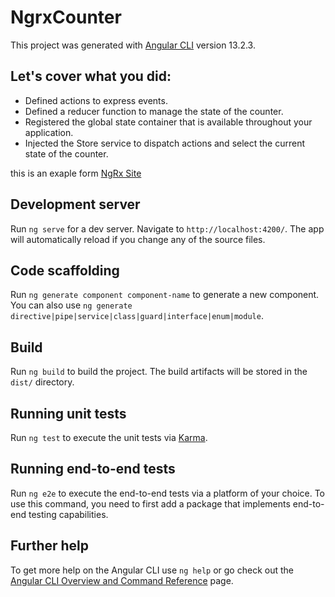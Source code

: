 # NgrxCounter

This project was generated with [Angular CLI](https://github.com/angular/angular-cli) version 13.2.3.

## Let's cover what you did:

  - Defined actions to express events.
  - Defined a reducer function to manage the state of the counter.
  - Registered the global state container that is available throughout your application.
  - Injected the Store service to dispatch actions and select the current state of the counter.

this is an exaple form [NgRx Site](https://ngrx.io/guide/store)

## Development server

Run `ng serve` for a dev server. Navigate to `http://localhost:4200/`. The app will automatically reload if you change any of the source files.

## Code scaffolding

Run `ng generate component component-name` to generate a new component. You can also use `ng generate directive|pipe|service|class|guard|interface|enum|module`.

## Build

Run `ng build` to build the project. The build artifacts will be stored in the `dist/` directory.

## Running unit tests

Run `ng test` to execute the unit tests via [Karma](https://karma-runner.github.io).

## Running end-to-end tests

Run `ng e2e` to execute the end-to-end tests via a platform of your choice. To use this command, you need to first add a package that implements end-to-end testing capabilities.

## Further help

To get more help on the Angular CLI use `ng help` or go check out the [Angular CLI Overview and Command Reference](https://angular.io/cli) page.
